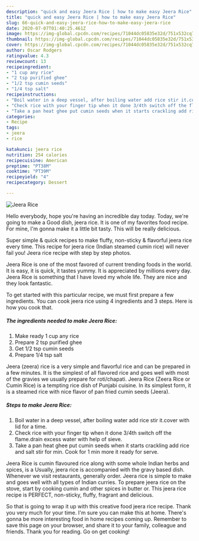```yaml
---
description: "quick and easy Jeera Rice | how to make easy Jeera Rice"
title: "quick and easy Jeera Rice | how to make easy Jeera Rice"
slug: 66-quick-and-easy-jeera-rice-how-to-make-easy-jeera-rice
date: 2020-07-07T01:40:25.461Z
image: https://img-global.cpcdn.com/recipes/71044dc05835e32d/751x532cq70/jeera-rice-recipe-main-photo.jpg
thumbnail: https://img-global.cpcdn.com/recipes/71044dc05835e32d/751x532cq70/jeera-rice-recipe-main-photo.jpg
cover: https://img-global.cpcdn.com/recipes/71044dc05835e32d/751x532cq70/jeera-rice-recipe-main-photo.jpg
author: Oscar Rodgers
ratingvalue: 4.3
reviewcount: 13
recipeingredient:
- "1 cup any rice"
- "2 tsp purified ghee"
- "1/2 tsp cumin seeds"
- "1/4 tsp salt"
recipeinstructions:
- "Boil water in a deep vessel, after boiling water add rice stir it.cover with lid for a time."
- "Check rice with your finger tip when it done 3/4th switch off the flame.drain excess water with help of sieve."
- "Take a pan heat ghee put cumin seeds when it starts crackling add rice and salt stir for min. Cook for 1 min more it ready for serve."
categories:
- Recipe
tags:
- jeera
- rice

katakunci: jeera rice 
nutrition: 254 calories
recipecuisine: American
preptime: "PT38M"
cooktime: "PT39M"
recipeyield: "4"
recipecategory: Dessert

---
```



![Jeera Rice](https://img-global.cpcdn.com/recipes/71044dc05835e32d/751x532cq70/jeera-rice-recipe-main-photo.jpg)

Hello everybody, hope you're having an incredible day today. Today, we're going to make a Good dish, jeera rice. It is one of my favorites food recipe. For mine, I'm gonna make it a little bit tasty. This will be really delicious.

Super simple &amp; quick recipes to make fluffy, non-sticky &amp; flavorful jeera rice every time. This recipe for jeera rice (Indian steamed cumin rice) will never fail you! Jeera rice recipe with step by step photos.

Jeera Rice is one of the most favored of current trending foods in the world. It is easy, it is quick, it tastes yummy. It is appreciated by millions every day. Jeera Rice is something that I have loved my whole life. They are nice and they look fantastic.


To get started with this particular recipe, we must first prepare a few ingredients. You can cook jeera rice using 4 ingredients and 3 steps. Here is how you cook that.

<!--inarticleads1-->

##### The ingredients needed to make Jeera Rice:

1. Make ready 1 cup any rice
1. Prepare 2 tsp purified ghee
1. Get 1/2 tsp cumin seeds
1. Prepare 1/4 tsp salt


Jeera (zeera) rice is a very simple and flavorful rice and can be prepared in a few minutes. It is the simplest of all flavored rice and goes well with most of the gravies we usually prepare for roti/chapati. Jeera Rice (Zeera Rice or Cumin Rice) is a tempting rice dish of Punjabi cuisine. In its simplest form, it is a steamed rice with nice flavor of pan fried cumin seeds (Jeera). 

<!--inarticleads2-->

##### Steps to make Jeera Rice:

1. Boil water in a deep vessel, after boiling water add rice stir it.cover with lid for a time.
1. Check rice with your finger tip when it done 3/4th switch off the flame.drain excess water with help of sieve.
1. Take a pan heat ghee put cumin seeds when it starts crackling add rice and salt stir for min. Cook for 1 min more it ready for serve.


Jeera Rice is cumin flavoured rice along with some whole Indian herbs and spices, is a Usually, jeera rice is accompanied with the gravy based dish. Whenever we visit restaurants, generally order. Jeera rice is simple to make and goes well with all types of Indian curries. To prepare jeera rice on the stove, start by cooking cumin and other spices in butter or. This jeera rice recipe is PERFECT, non-sticky, fluffy, fragrant and delicious. 

So that is going to wrap it up with this creative food jeera rice recipe. Thank you very much for your time. I'm sure you can make this at home. There's gonna be more interesting food in home recipes coming up. Remember to save this page on your browser, and share it to your family, colleague and friends. Thank you for reading. Go on get cooking!
